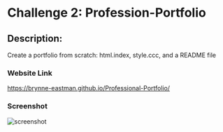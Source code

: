 # Challenge 2: Profession-Portfolio

## Description: 
Create a portfolio from scratch: html.index, style.ccc, and a README file

### Website Link
https://brynne-eastman.github.io/Professional-Portfolio/

### Screenshot
![screenshot](./assets/images/screenshot-porfolio.png)
